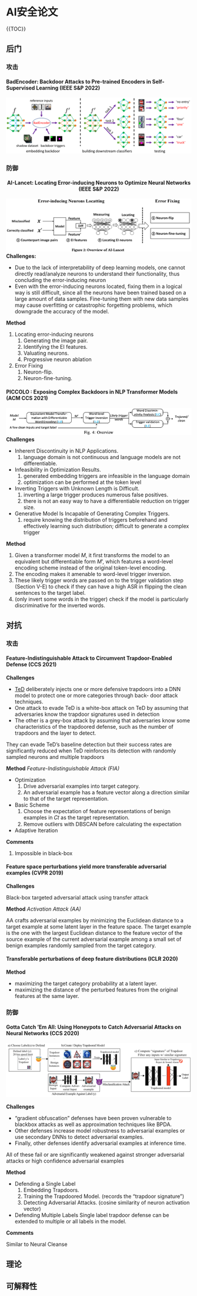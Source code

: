 # AI安全论文
{{TOC}}


## 后门
### 攻击
#### BadEncoder: Backdoor Attacks to Pre-trained Encoders in Self-Supervised Learning (IEEE S&P 2022)
![](img/img3.png)


### 防御

#### <p align=center> AI-Lancet: Locating Error-inducing Neurons to Optimize Neural Networks (IEEE S&P 2022)
![](img/img0.png)
**Challenges:**
- Due to the lack of interpretability of deep learning models, one cannot directly read/analyze neurons to understand their functionality, thus concluding the error-inducing neuron
- Even with the error-inducing neurons located, fixing them in a logical way is still difficult, since all the neurons have been trained based on a large amount of data samples. Fine-tuning them with new data samples may cause overfitting or catastrophic forgetting problems, which downgrade the accuracy of the model.

**Method**
1. Locating error-inducing neurons
	1. Generating the image pair. 
	2. Identifying the EI features. 
	3. Valuating neurons.
	4. Progressive neuron ablation
2. Error Fixing
	1. Neuron-flip.
	2. Neuron-fine-tuning.

#### PICCOLO : Exposing Complex Backdoors in NLP Transformer Models (ACM CCS 2021)
![](img/img1.png)
**Challenges**
- Inherent Discontinuity in NLP Applications.
	1. language domain is not continuous and language models are not differentiable.
- Infeasibility in Optimization Results.
	1. generated embedding triggers are infeasible in the language domain
	2. optimization can be performed at the token level
- Inverting Triggers with Unknown Length is Difficult.
	1. inverting a large trigger produces numerous false positives.
	2. there is not an easy way to have a differentiable reduction on trigger size.
- Generative Model Is Incapable of Generating Complex Triggers.
	1. require knowing the distribution of triggers beforehand and effectively learning such distribution; difficult to generate a complex trigger

**Method**
1. Given a transformer model $M$, it first transforms the model to an equivalent but differentiable form $M’$, which features a word-level encoding scheme instead of the original token-level encoding.
2. The encoding makes it amenable to word-level trigger inversion.
3. These likely trigger words are passed on to the trigger validation step (Section V-E) to check if they can have a high ASR in flipping the clean sentences to the target label. 
4. (only invert some words in the trigger) check if the model is particularly discriminative for the inverted words.



## 对抗
### 攻击
#### Feature-Indistinguishable Attack to Circumvent Trapdoor-Enabled Defense (CCS 2021)
**Challenges**
- [TeD](#gotta-catch-em-all-using-honeypots-to-catch-adversarial-attacks-on-neural-networks-ccs-2020) deliberately injects one or more defensive trapdoors into a DNN model to protect one or more categories through back- door attack techniques. 
- One attack to evade TeD is a white-box attack on TeD by assuming that adversaries know the trapdoor signatures used in detection
- The other is a grey-box attack by assuming that adversaries know some characteristics of the trapdoored defense, such as the number of trapdoors and the layer to detect.

They can evade TeD’s baseline detection but their success rates are significantly reduced when TeD reinforces its detection with randomly sampled neurons and multiple trapdoors

**Method**
*Feature-Indistinguishable Attack (FIA)*
- Optimization
	1. Drive adversarial examples into target category.
	2. An adversarial example has a feature vector along a direction similar to that of the target representation.
- Basic Scheme
	1. Choose the expectation of feature representations of benign examples in 𝐶𝑡 as the target representation.
	2. Remove outliers with DBSCAN before calculating the expectation
- Adaptive Iteration

**Comments**
1. Impossible in black-box


#### Feature space perturbations yield more transferable adversarial examples (CVPR 2019)

**Challenges**

Black-box targeted adversarial attack using transfer attack

**Method** *Activation Attack (AA)*

AA crafts adversarial examples by minimizing the Euclidean distance to a target example at some latent layer in the feature space. 
The target example is the one with the largest Euclidean distance to the feature vector of the source example of the current adversarial example among a small set of benign examples randomly sampled from the target category.

#### Transferable perturbations of deep feature distributions (ICLR 2020)
**Method**
- maximizing the target category probability at a latent layer.
- maximizing the distance of the perturbed features from the original features at the same layer.


### 防御
#### Gotta Catch ’Em All: Using Honeypots to Catch Adversarial Attacks on Neural Networks (CCS 2020)
![Overview](img/img2.png)

**Challenges**
- “gradient obfuscation” defenses have been proven vulnerable to blackbox attacks as well as approximation techniques like BPDA.
- Other defenses increase model robustness to adversarial examples or use secondary DNNs to detect adversarial examples. 
- Finally, other defenses identify adversarial examples at inference time. 

All of these fail or are significantly weakened against stronger adversarial attacks or high confidence adversarial examples

**Method**
- Defending a Single Label
	1. Embedding Trapdoors.
	2. Training the Trapdoored Model. (records the “trapdoor signature”)
	3. Detecting Adversarial Attacks. (cosine similarity of neuron activation vector)
- Defending Multiple Labels
	Single label trapdoor defense can be extended to multiple or all labels in the model.

**Comments**

Similar to Neural Cleanse

## 理论
## 可解释性

